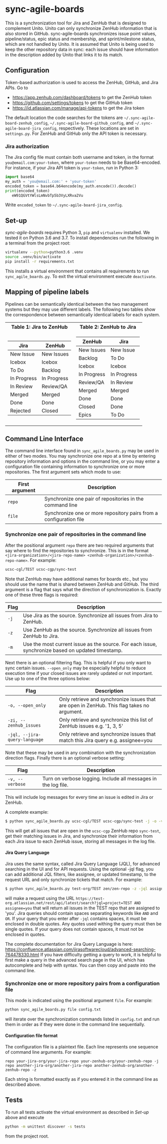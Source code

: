 # sync-agile-boards
This is a synchronization tool for Jira and ZenHub that is designed to complement Unito.
Unito can only synchronize ZenHub information that is also stored in GitHub. sync-agile-boards
synchronizes issue point values, pipeline/status, epic status and membership, and sprint/milestone
status, which are not handled by Unito. It is assumed that Unito is being used to keep the other repository
data in sync: each issue should have information in the description added by Unito that links it to
its match.

## Configuration

Token-based authorization is used to access the ZenHub, GitHub, and Jira APIs. Go to
* https://app.zenhub.com/dashboard/tokens to get the ZenHub token
* https://github.com/settings/tokens to get the GitHub token
* https://id.atlassian.com/manage/api-tokens to get the Jira token

The default location the code searches for the tokens are `~/.sync-agile-board-zenhub_config`, `~/.sync-agile-board-github_config`,
 and `~/.sync-agile-board-jira_config`, respectively. These locations are set in `settings.py`.
For ZenHub and GitHub only the API token is necessary.

### Jira authorization
The Jira config file must contain both username and token, in the format `you@email.com:your-token`, where `your-token` 
needs to be Base64-encoded. For instance, if your Jira API token is `your-token`, run in Python 3:
```python
import base64
my_auth = 'you@email.com:' + 'your-token'
encoded_token = base64.b64encode(my_auth.encode()).decode()
print(encoded_token)
   eW91QGVtYWlsLmNvbTp5b3VyLXRva2Vu
``` 
Write `encoded_token` to `~/.sync-agile-board-jira_config`.

## Set-up

_sync-agile-boards_ requires Python 3, `pip` and `virtualenv` installed. We tested it on Python 3.6 and 3.7. 
To install dependencies run the following in a terminal from the project root:
```bash
virtualenv --python=python3.6 .venv
source .venv/bin/activate
pip install -r requirements.txt
```
This installs a virtual environment that contains all requirements to run `sync_agile_boards.py`. To exit the virtual
environment execute `deactivate`.

## Mapping of pipeline labels

Pipelines can be semantically identical between the two management systems but they may use different labels. 
The following two tables show the correspondence between semantically identical labels for each system.

<table>
<tr><th>Table 1: Jira to ZenHub </th><th>Table 2: ZenHub to Jira </th></tr>
<tr><td>

|Jira | ZenHub|
|-----|-------|
| New Issue | New Issues |
| Icebox | Icebox |
| To Do | Backlog |
| In Progress | In Progress |
| In Review | Review/QA |
| Merged | Merged |
| Done | Done |
| Rejected | Closed |

</td><td>

| ZenHub | Jira | 
|--------|------|
| New Issues | New Issue |
| Backlog | To Do |
| Icebox | Icebox |
| In Progress | In Progress |
| Review/QA | In Review |
| Merged | Merged |
| Done | Done |
| Closed | Done |
| Epics | To Do |

</td></tr> </table> 


## Command Line Interface
The command line interface found in `sync_agile_boards.py` may be used in either of two modes. You may synchronize one repo at a 
time by entering repository information and options in the command line, or you may enter a configuration file containing information
to synchronize one or more repositories. The first argument sets which mode to use:

| First argument | Description |
|----------------|-------------|
| `repo`         | Synchronize one pair of repositories in the command line |
| `file`         | Synchronize one or more repository pairs from a configuration file | 

### Synchronize one pair of repositories in the command line
After the positional argument `repo` there are two required arguments that say 
where to find the repositories to synchronize. This is in the format
`<jira-organization>/<jira-repo-name> <zenhub-organization>/<zenhub-repo-name>`. For example:

```bash
ucsc-cgl/TEST ucsc-cgp/sync-test
```
Note that ZenHub may have additional
names for boards etc., but you should use the name that is shared between ZenHub and GitHub. The third argument is a
flag that says what the direction of synchronization is. Exactly one of these three flags is required:

| Flag | Description |
| ---- | ----------- |
| `-j` | Use Jira as the source. Synchronize all issues from Jira to ZenHub.|
| `-z` | Use ZenHub as the source. Synchronize all issues from ZenHub to Jira.|
| `-m` | Use the most current issue as the source. For each issue, synchronize based on updated timestamp.|

Next there is an optional filtering flag. This is helpful if you only want to sync certain issues.
`--open_only` may be especially helpful to reduce execution time if your closed issues are rarely updated or not important.  
Use up to one of the three options below:

| Flag | Description |
| ---- | ----------- |
| `-o, --open_only` | Only retrieve and synchronize issues that are open in ZenHub. This flag takes no argument.|
| `-zi, --zenhub_issues` | Only retrieve and synchronize this list of ZenHub issues e.g. '1, 3, 5'|
| `-jql, --jira-query-language` | Only retrieve and synchronize issues that match this Jira query e.g. assignee=you|

Note that these may be used in any combination with the synchronization direction flags. Finally there is an optional
verbose setting:

| Flag | Description |
| ---- | ----------- |
| `-v, --verbose` | Turn on verbose logging. Include all messages in the log file. |

This will include log messages for every time an issue is edited in Jira or ZenHub.

A complete example:

```bash
$ python sync_agile_boards.py ucsc-cgl/TEST ucsc-cgp/sync-test -j -o -v
```
This will get all issues that are open in the `ucsc-cgp` ZenHub repo `sync-test`, get their matching issues in Jira,
and synchronize their information from each Jira issue to each ZenHub issue, storing all messages in the log file.

#### Jira Query Language
Jira uses the same syntax, called Jira Query Language (JQL), for advanced searching in the UI and for API requests. 
Using the optional
-jql flag, you can add additional JQL filters, like assignee, or updated timestamp, to the request URL and only synchronize 
tickets that match. For example:
```bash
$ python sync_agile_boards.py test-org/TEST zen/zen-repo -z -jql assignee=you
```
will make a request using the URL `https://test-org.atlassian.net/rest/api/latest/search?jql=project=TEST AND assignee=you`
that will return all issues in the TEST repo that are assigned to 'you'. Jira queries should contain spaces separating
keywords like `AND` and `OR`. If your query that you enter after `-jql` contains spaces, it must be enclosed in double quotes.
Any quotes used withing the query must then be single quotes. If your query does not contain spaces, it must not be enclosed in quotes.

The complete documentation for Jira Query Language is here: https://confluence.atlassian.com/jirasoftwarecloud/advanced-searching-764478330.html
If you have difficulty getting a query to work, it is helpful to first make a query in the advanced search page in the UI,
which has autocomplete and help with syntax. You can then copy and paste into the command line.


### Synchronize one or more repository pairs from a configuration file
This mode is indicated using the positional argument `file`. For example:

```bash
python sync_agile_boards.py file config.txt
```
will iterate over the synchronization commands listed in `config.txt` and run them in order as if they were done in the command 
line sequentially.

#### Configuration file format
The configuration file is a plaintext file. Each line represents one sequence of command line arguments. For example:

```text
repo your-jira-org/your-jira-repo your-zenhub-org/your-zenhub-repo -j
repo another-jira-org/another-jira-repo another-zenhub-org/another-zenhub-repo -z
```
Each string is formatted exactly as if you entered it in the command line as described above.

## Tests

To run all tests activate the virtual environment as described in _Set-up_ above and execute
```bash
python -m unittest discover -s tests
```
from the project root.


